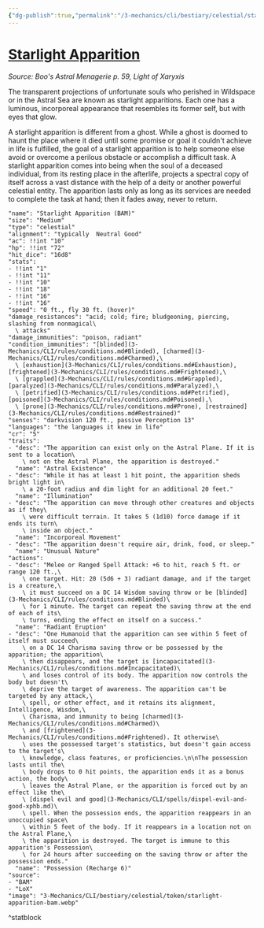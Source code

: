 ```yaml
---
{"dg-publish":true,"permalink":"/3-mechanics/cli/bestiary/celestial/starlight-apparition-bam/","tags":["ttrpg-cli/compendium/src/5e/bam","ttrpg-cli/monster/cr/5","ttrpg-cli/monster/size/medium","ttrpg-cli/monster/type/celestial"],"noteIcon":""}
---
```


# [Starlight Apparition](3-Mechanics\CLI\bestiary\celestial/starlight-apparition-bam.md)
*Source: Boo's Astral Menagerie p. 59, Light of Xaryxis*  

The transparent projections of unfortunate souls who perished in Wildspace or in the Astral Sea are known as starlight apparitions. Each one has a luminous, incorporeal appearance that resembles its former self, but with eyes that glow.

A starlight apparition is different from a ghost. While a ghost is doomed to haunt the place where it died until some promise or goal it couldn't achieve in life is fulfilled, the goal of a starlight apparition is to help someone else avoid or overcome a perilous obstacle or accomplish a difficult task. A starlight apparition comes into being when the soul of a deceased individual, from its resting place in the afterlife, projects a spectral copy of itself across a vast distance with the help of a deity or another powerful celestial entity. The apparition lasts only as long as its services are needed to complete the task at hand; then it fades away, never to return.

```statblock
"name": "Starlight Apparition (BAM)"
"size": "Medium"
"type": "celestial"
"alignment": "typically  Neutral Good"
"ac": !!int "10"
"hp": !!int "72"
"hit_dice": "16d8"
"stats":
- !!int "1"
- !!int "11"
- !!int "10"
- !!int "18"
- !!int "16"
- !!int "16"
"speed": "0 ft., fly 30 ft. (hover)"
"damage_resistances": "acid; cold; fire; bludgeoning, piercing, slashing from nonmagical\
  \ attacks"
"damage_immunities": "poison, radiant"
"condition_immunities": "[blinded](3-Mechanics/CLI/rules/conditions.md#Blinded), [charmed](3-Mechanics/CLI/rules/conditions.md#Charmed),\
  \ [exhaustion](3-Mechanics/CLI/rules/conditions.md#Exhaustion), [frightened](3-Mechanics/CLI/rules/conditions.md#Frightened),\
  \ [grappled](3-Mechanics/CLI/rules/conditions.md#Grappled), [paralyzed](3-Mechanics/CLI/rules/conditions.md#Paralyzed),\
  \ [petrified](3-Mechanics/CLI/rules/conditions.md#Petrified), [poisoned](3-Mechanics/CLI/rules/conditions.md#Poisoned),\
  \ [prone](3-Mechanics/CLI/rules/conditions.md#Prone), [restrained](3-Mechanics/CLI/rules/conditions.md#Restrained)"
"senses": "darkvision 120 ft., passive Perception 13"
"languages": "the languages it knew in life"
"cr": "5"
"traits":
- "desc": "The apparition can exist only on the Astral Plane. If it is sent to a location\
    \ not on the Astral Plane, the apparition is destroyed."
  "name": "Astral Existence"
- "desc": "While it has at least 1 hit point, the apparition sheds bright light in\
    \ a 20-foot radius and dim light for an additional 20 feet."
  "name": "Illumination"
- "desc": "The apparition can move through other creatures and objects as if they\
    \ were difficult terrain. It takes 5 (1d10) force damage if it ends its turn\
    \ inside an object."
  "name": "Incorporeal Movement"
- "desc": "The apparition doesn't require air, drink, food, or sleep."
  "name": "Unusual Nature"
"actions":
- "desc": "Melee or Ranged Spell Attack: +6 to hit, reach 5 ft. or range 120 ft.,\
    \ one target. Hit: 20 (5d6 + 3) radiant damage, and if the target is a creature,\
    \ it must succeed on a DC 14 Wisdom saving throw or be [blinded](3-Mechanics/CLI/rules/conditions.md#Blinded)\
    \ for 1 minute. The target can repeat the saving throw at the end of each of its\
    \ turns, ending the effect on itself on a success."
  "name": "Radiant Eruption"
- "desc": "One Humanoid that the apparition can see within 5 feet of itself must succeed\
    \ on a DC 14 Charisma saving throw or be possessed by the apparition; the apparition\
    \ then disappears, and the target is [incapacitated](3-Mechanics/CLI/rules/conditions.md#Incapacitated)\
    \ and loses control of its body. The apparition now controls the body but doesn't\
    \ deprive the target of awareness. The apparition can't be targeted by any attack,\
    \ spell, or other effect, and it retains its alignment, Intelligence, Wisdom,\
    \ Charisma, and immunity to being [charmed](3-Mechanics/CLI/rules/conditions.md#Charmed)\
    \ and [frightened](3-Mechanics/CLI/rules/conditions.md#Frightened). It otherwise\
    \ uses the possessed target's statistics, but doesn't gain access to the target's\
    \ knowledge, class features, or proficiencies.\n\nThe possession lasts until the\
    \ body drops to 0 hit points, the apparition ends it as a bonus action, the body\
    \ leaves the Astral Plane, or the apparition is forced out by an effect like the\
    \ [dispel evil and good](3-Mechanics/CLI/spells/dispel-evil-and-good-xphb.md)\
    \ spell. When the possession ends, the apparition reappears in an unoccupied space\
    \ within 5 feet of the body. If it reappears in a location not on the Astral Plane,\
    \ the apparition is destroyed. The target is immune to this apparition's Possession\
    \ for 24 hours after succeeding on the saving throw or after the possession ends."
  "name": "Possession (Recharge 6)"
"source":
- "BAM"
- "LoX"
"image": "3-Mechanics/CLI/bestiary/celestial/token/starlight-apparition-bam.webp"
```
^statblock